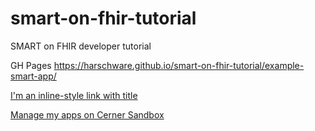 # smart-on-fhir-tutorial
SMART on FHIR developer tutorial

GH Pages https://harschware.github.io/smart-on-fhir-tutorial/example-smart-app/

[I'm an inline-style link with title](https://www.google.com "Google's Homepage")

[Manage my apps on Cerner Sandbox](https://code.cerner.com/developer/smart-on-fhir/apps "Cerner Sandbox")
